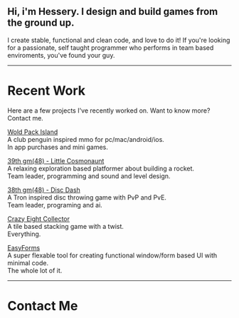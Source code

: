 ## Hi, i'm Hessery. I design and build games from the ground up.

I create stable, functional and clean code, and love to do it!
If you're looking for a passionate, self taught programmer who performs in team based enviroments, you've found your guy.

---

# Recent Work
Here are a few projects I've recently worked on. Want to know more? Contact me.

[Wold Pack Island](https://apps.apple.com/app/id1453048068)  
A club penguin inspired mmo for pc/mac/android/ios.  
In app purchases and mini games.

[39th gm(48) - Little Cosmonaunt](https://gm48.net/game/1971/little-cosmonaut)  
A relaxing exploration based platformer about building a rocket.  
Team leader, programming and sound and level design.

[38th gm(48) - Disc Dash](https://gm48.net/game/1855/disc-dash)  
A Tron inspired disc throwing game with PvP and PvE.  
Team leader, programing and ai.

[Crazy Eight Collector](https://oke-oku.itch.io/crazy-eight-collector)  
A tile based stacking game with a twist.  
Everything.

[EasyForms](https://marketplace.yoyogames.com/assets/10060/easyforms)  
A super flexable tool for creating functional window/form based UI with minimal code.  
The whole lot of it.
  
---

# Contact Me

